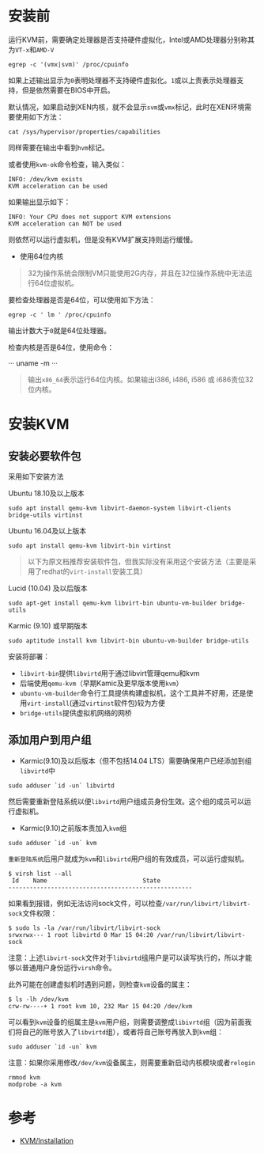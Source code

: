 # 安装前

运行KVM前，需要确定处理器是否支持硬件虚拟化，Intel或AMD处理器分别称其为`VT-x`和`AMD-V`

```
egrep -c '(vmx|svm)' /proc/cpuinfo
```

如果上述输出显示为`0`表明处理器不支持硬件虚拟化。`1`或以上责表示处理器支持，但是依然需要在BIOS中开启。

默认情况，如果启动到XEN内核，就不会显示`svm`或`vmx`标记，此时在XEN环境需要使用如下方法：

```
cat /sys/hypervisor/properties/capabilities
```

同样需要在输出中看到`hvm`标记。

或者使用`kvm-ok`命令检查，输入类似：

```
INFO: /dev/kvm exists
KVM acceleration can be used
```

如果输出显示如下：

```
INFO: Your CPU does not support KVM extensions
KVM acceleration can NOT be used
```

则依然可以运行虚拟机，但是没有KVM扩展支持则运行缓慢。

* 使用64位内核

> 32为操作系统会限制VM只能使用2G内存，并且在32位操作系统中无法运行64位虚拟机。

要检查处理器是否是64位，可以使用如下方法：

```
egrep -c ' lm ' /proc/cpuinfo
```

输出计数大于`0`就是64位处理器。

检查内核是否是64位，使用命令：

···
uname -m
···

> 输出`x86_64`表示运行64位内核。如果输出i386, i486, i586 或 i686责位32位内核。

# 安装KVM

## 安装必要软件包

采用如下安装方法

Ubuntu 18.10及以上版本

```
sudo apt install qemu-kvm libvirt-daemon-system libvirt-clients bridge-utils virtinst
```

Ubuntu 16.04及以上版本

```
sudo apt install qemu-kvm libvirt-bin virtinst
```

> 以下为原文档推荐安装软件包，但我实际没有采用这个安装方法（主要是采用了redhat的`virt-install`安装工具）

Lucid (10.04) 及以后版本

```
sudo apt-get install qemu-kvm libvirt-bin ubuntu-vm-builder bridge-utils
```

Karmic (9.10) 或早期版本

```
sudo aptitude install kvm libvirt-bin ubuntu-vm-builder bridge-utils
```

安装将部署：

* `libvirt-bin`提供`libvirtd`用于通过libvirt管理qemu和kvm
* 后端使用`qemu-kvm`（早期Kamic及更早版本使用`kvm`）
* `ubuntu-vm-builder`命令行工具提供构建虚拟机，这个工具并不好用，还是使用`virt-install`(通过`virtinst`软件包)较为方便
* `bridge-utils`提供虚拟机网络的网桥

## 添加用户到用户组

* Karmic(9.10)及以后版本（但不包括14.04 LTS）需要确保用户已经添加到组`libvirtd`中

```
sudo adduser `id -un` libvirtd
```

然后需要重新登陆系统以便`libvirtd`用户组成员身份生效。这个组的成员可以运行虚拟机。

* Karmic(9.10)之前版本责加入`kvm`组

```
sudo adduser `id -un` kvm
```

`重新登陆系统`后用户就成为`kvm`和`libvirtd`用户组的有效成员，可以运行虚拟机。

```
$ virsh list --all
 Id    Name                           State
----------------------------------------------------
```

如果看到报错，例如无法访问sock文件，可以检查`/var/run/libvirt/libvirt-sock`文件权限：

```
$ sudo ls -la /var/run/libvirt/libvirt-sock
srwxrwx--- 1 root libvirtd 0 Mar 15 04:20 /var/run/libvirt/libvirt-sock
```

注意：上述`libvirt-sock`文件对于`libvirtd`组用户是可以读写执行的，所以才能够以普通用户身份运行`virsh`命令。

此外可能在创建虚拟机时遇到问题，则检查`kvm`设备的属主：

```
$ ls -lh /dev/kvm
crw-rw----+ 1 root kvm 10, 232 Mar 15 04:20 /dev/kvm
```

可以看到`kvm`设备的组属主是`kvm`用户组，则需要调整成`libivrtd`组（因为前面我们将自己的账号放入了`libvirtd`组），或者将自己账号再放入到`kvm`组：

```
sudo adduser `id -un` kvm
```

注意：如果你采用修改`/dev/kvm`设备属主，则需要重新启动内核模块或者`relogin`

```
rmmod kvm
modprobe -a kvm
```

# 参考

* [KVM/Installation](https://help.ubuntu.com/community/KVM/Installation)